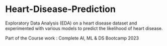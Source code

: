 # Heart-Disease-Prediction

Exploratory Data Analysis (EDA) on a heart disease dataset and experimented with various models to predict the likelihood of heart disease.

Part of the Course work : Complete AI, ML & DS Bootcamp 2023
